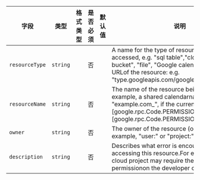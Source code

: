 | 字段 | 类型 | 格式类型 | 是否必须 | 默认值 | 说明 |
|---|---|---|---|---|---|
| `resourceType` | `string` |  | 否 |  | A name for the type of resource being accessed, e.g. "sql table","cloud storage bucket", "file", "Google calendar"; or the type URLof the resource: e.g. "type.googleapis.com/google.pubsub.v1.Topic". |
| `resourceName` | `string` |  | 否 |  | The name of the resource being accessed.  For example, a shared calendarname: "example.com_", if the currenterror is [google.rpc.Code.PERMISSION_DENIED][google.rpc.Code.PERMISSION_DENIED]. |
| `owner` | `string` |  | 否 |  | The owner of the resource (optional).For example, "user:" or "project:". |
| `description` | `string` |  | 否 |  | Describes what error is encountered when accessing this resource.For example, updating a cloud project may require the `writer` permissionon the developer console project. |
